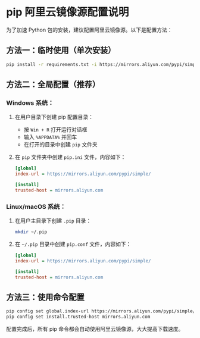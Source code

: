 # pip 阿里云镜像源配置说明

为了加速 Python 包的安装，建议配置阿里云镜像源。以下是配置方法：

## 方法一：临时使用（单次安装）

```bash
pip install -r requirements.txt -i https://mirrors.aliyun.com/pypi/simple/
```

## 方法二：全局配置（推荐）

### Windows 系统：

1. 在用户目录下创建 pip 配置目录：
   - 按 `Win + R` 打开运行对话框
   - 输入 `%APPDATA%` 并回车
   - 在打开的目录中创建 `pip` 文件夹

2. 在 `pip` 文件夹中创建 `pip.ini` 文件，内容如下：
   ```ini
   [global]
   index-url = https://mirrors.aliyun.com/pypi/simple/
   
   [install]
   trusted-host = mirrors.aliyun.com
   ```

### Linux/macOS 系统：

1. 在用户主目录下创建 `.pip` 目录：
   ```bash
   mkdir ~/.pip
   ```

2. 在 `~/.pip` 目录中创建 `pip.conf` 文件，内容如下：
   ```ini
   [global]
   index-url = https://mirrors.aliyun.com/pypi/simple/
   
   [install]
   trusted-host = mirrors.aliyun.com
   ```

## 方法三：使用命令配置

```bash
pip config set global.index-url https://mirrors.aliyun.com/pypi/simple/
pip config set install.trusted-host mirrors.aliyun.com
```

配置完成后，所有 pip 命令都会自动使用阿里云镜像源，大大提高下载速度。